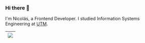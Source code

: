 ### Hi there 👋

<!--
I'm Nicolás, I study Information Systems Engineering at <a style="color:#64ffda" href="https://utm.edu.ec/">Universidad Técnica de Manabí</a>. I'm currently working on my theses and on my spare time I'm honing my web development skills and learning a bit of UX/UI design.
-->

I'm Nicolás, a Frontend Developer. I studied Information Systems Engineering at [UTM](https://www.utm.edu.ec/).


<!--
- I’m currently working on side projects to build up my portfolio.
- I’m currently learning React, Next.js, and Firebase.
- I also like checking out awesome UI/UX projects to get inspired and learn from them.
- And I have some experience with Wordpress, Divi, and Elementor.

How to reach me? Mail me @[nicola1994n@gmail.com](mailto:nicola1994n@gmail.com?subject=I+saw+your+github+profile+and+I'm+interested+in+you+for+...) -->


<!--
**ichiklaus/ichiklaus** is a ✨ _special_ ✨ repository because its `README.md` (this file) appears on your GitHub profile.

Here are some ideas to get you started:

- 🔭 I’m currently working on side projects to build up my portfolio.
- 🌱 I’m currently learning React.
- 📫 How to reach me: nicola1994n@gmail.com
-->


| <a href="https://github.com/ichiklaus/github-readme-stats"><img align="center" src="https://github-readme-stats.vercel.app/api/top-langs/?username=ichiklaus&langs_count=8&layout=compact&bg_color=DEG,22272e,22272e&text_color=ccd6f6&title_color=64ffda&exclude_repo=JPMC-tech-task-1-py3&hide_border=true" /></a> |
| ------------- | 
